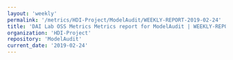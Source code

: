 ```yaml
---
layout: 'weekly'
permalink: '/metrics/HDI-Project/ModelAudit/WEEKLY-REPORT-2019-02-24'
title: 'DAI Lab OSS Metrics Metrics report for ModelAudit | WEEKLY-REPORT-2019-02-24'
organization: 'HDI-Project'
repository: 'ModelAudit'
current_date: '2019-02-24'
---
```

